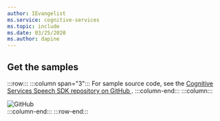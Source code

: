 ```yaml
---
author: IEvangelist
ms.service: cognitive-services
ms.topic: include
ms.date: 03/25/2020
ms.author: dapine
---
```


## Get the samples

:::row:::
    :::column span="3":::
        For sample source code, see the <a href="https://aka.ms/csspeech/samples" target="_blank">Cognitive Services Speech SDK repository on GitHub <span class="docon docon-navigate-external x-hidden-focus"></span></a>.
    :::column-end:::
    :::column:::
        <div class="icon is-large">
            <img alt="GitHub" src="https://docs.microsoft.com/media/logos/logo_octokitty.svg">
        </div>
    :::column-end:::
:::row-end:::
